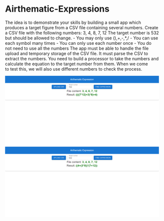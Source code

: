# Airthematic-Expressions

The idea is to demonstrate your skills by building a small app which produces a target figure from a CSV file containing several numbers. Create a CSV file with the following numbers: 3, 4, 8, 7, 12 The target number is 532 but should be allowed to change. - You may only use (),+,-,\*,/ - You can use each symbol many times - You can only use each number once - You do not need to use all the numbers The app must be able to handle the file upload and temporary storage of the CSV file. It must parse the CSV to extract the numbers. You need to build a processor to take the numbers and calculate the equation to the target number from them. When we come to test this, we will also use different numbers to check the process.

![alt text](https://github.com/Ahmedrazasiddique/Airthematic-Expressions/blob/main/testCasesImages/screencapture-airthematic-expression-by-ahme-herokuapp-2022-03-04-06_04_09.png?raw=true)
![alt text](https://github.com/Ahmedrazasiddique/Airthematic-Expressions/blob/main/testCasesImages/screencapture-airthematic-expression-by-ahme-herokuapp-2022-03-04-06_04_48.png?raw=true)
